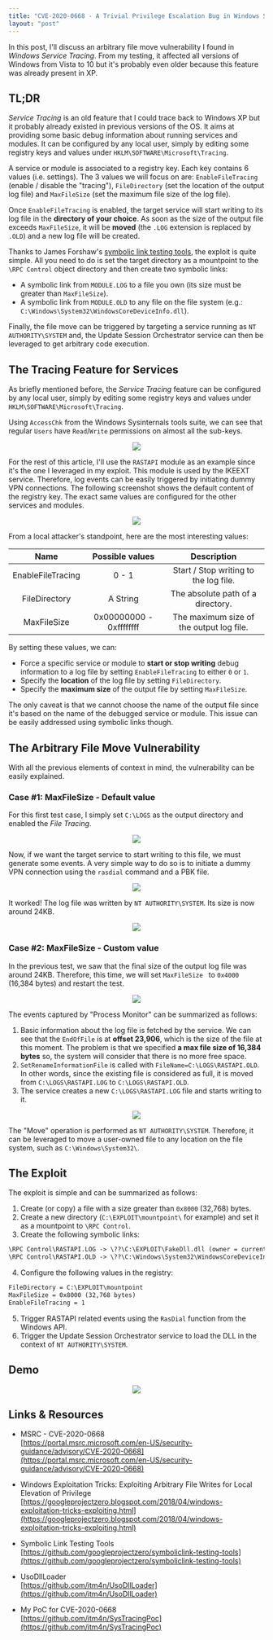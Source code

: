 ```yaml
---
title: "CVE-2020-0668 - A Trivial Privilege Escalation Bug in Windows Service Tracing" 
layout: "post"
---
```


In this post, I'll discuss an arbitrary file move vulnerability I found in _Windows Service Tracing_. From my testing, it affected all versions of Windows from Vista to 10 but it's probably even older because this feature was already present in XP. 


## TL;DR

_Service Tracing_ is an old feature that I could trace back to Windows XP but it probably already existed in previous versions of the OS. It aims at providing some basic debug information about running services and modules. It can be configured by any local user, simply by editing some registry keys and values under `HKLM\SOFTWARE\Microsoft\Tracing`. 

A service or module is associated to a registry key. Each key contains 6 values (i.e. settings). The 3 values we will focus on are: `EnableFileTracing` (enable / disable the "tracing"), `FileDirectory` (set the location of the output log file) and `MaxFileSize` (set the maximum file size of the log file).

Once `EnableFileTracing` is enabled, the target service will start writing to its log file in the __directory of your choice__. As soon as the size of the output file exceeds `MaxFileSize`, it will be __moved__ (the `.LOG` extension is replaced by `.OLD`) and a new log file will be created. 

Thanks to James Forshaw's [symbolic link testing tools](https://github.com/googleprojectzero/symboliclink-testing-tools), the exploit is quite simple. All you need to do is set the target directory as a mountpoint to the `\RPC Control` object directory and then create two symbolic links:

- A symbolic link from `MODULE.LOG` to a file you own (its size must be greater than `MaxFileSize`). 
- A symbolic link from `MODULE.OLD` to any file on the file system (e.g.: `C:\Windows\System32\WindowsCoreDeviceInfo.dll`).

Finally, the file move can be triggered by targeting a service running as `NT AUTHORITY\SYSTEM` and, the Update Session Orchestrator service can then be leveraged to get arbitrary code execution. 


## The Tracing Feature for Services 

As briefly mentioned before, the _Service Tracing_ feature can be configured by any local user, simply by editing some registry keys and values under `HKLM\SOFTWARE\Microsoft\Tracing`. 

Using `AccessChk` from the Windows Sysinternals tools suite, we can see that regular `Users` have `Read`/`Write` permissions on almost all the sub-keys. 

<p align="center">
  <img src="/assets/posts/2020-02-14-cve-2020-0668-windows-service-tracing-eop/01_accesschk-reg-tracing.png">
</p>

For the rest of this article, I'll use the `RASTAPI` module as an example since it's the one I leveraged in my exploit. This module is used by the IKEEXT service. Therefore, log events can be easily triggered by initiating dummy VPN connections. The following screenshot shows the default content of the registry key. The exact same values are configured for the other services and modules. 

<p align="center">
  <img src="/assets/posts/2020-02-14-cve-2020-0668-windows-service-tracing-eop/02_reg-tracing-rastapi.png">
</p>

From a local attacker's standpoint, here are the most interesting values:

| Name | Possible values | Description |
| :---: | :---: | :---: | 
| EnableFileTracing | 0 - 1 | Start / Stop writing to the log file.  |
| FileDirectory | A String | The absolute path of a directory. |
| MaxFileSize | 0x00000000 - 0xffffffff | The maximum size of the output log file. |

By setting these values, we can:

- Force a specific service or module to __start or stop writing__ debug information to a log file by setting `EnableFileTracing` to either `0` or `1`.
- Specify the __location__ of the log file by setting `FileDirectory`.
- Specify the __maximum size__ of the output file by setting `MaxFileSize`.

The only caveat is that we cannot choose the name of the output file since it's based on the name of the debugged service or module. This issue can be easily addressed using symbolic links though. 


## The Arbitrary File Move Vulnerability 

With all the previous elements of context in mind, the vulnerability can be easily explained. 

### Case #1: MaxFileSize - Default value 

For this first test case, I simply set `C:\LOGS` as the output directory and enabled the _File Tracing_. 

<p align="center">
  <img src="/assets/posts/2020-02-14-cve-2020-0668-windows-service-tracing-eop/03_reg-set-values.png">
</p>

Now, if we want the target service to start writing to this file, we must generate some events. A very simple way to do so is to initiate a dummy VPN connection using the `rasdial` command and a PBK file.

<p align="center">
  <img src="/assets/posts/2020-02-14-cve-2020-0668-windows-service-tracing-eop/04_rasdial.png">
</p>

It worked! The log file was written by `NT AUTHORITY\SYSTEM`. Its size is now around 24KB. 

<p align="center">
  <img src="/assets/posts/2020-02-14-cve-2020-0668-windows-service-tracing-eop/05_log-file-content.png">
</p>


### Case #2: MaxFileSize - Custom value 

In the previous test, we saw that the final size of the output log file was around 24KB. Therefore, this time, we will set `MaxFileSize ` to `0x4000` (16,384 bytes) and restart the test. 

<p align="center">
  <img src="/assets/posts/2020-02-14-cve-2020-0668-windows-service-tracing-eop/06_reg-maxfilesize.png">
</p>

The events captured by "Process Monitor" can be summarized as follows:

1. Basic information about the log file is fetched by the service. We can see that the `EndOfFile` is at __offset 23,906__, which is the size of the file at this moment. The problem is that we specified __a max file size of 16,384 bytes__ so, the system will consider that there is no more free space.  
2. `SetRenameInformationFile` is called with `FileName=C:\LOGS\RASTAPI.OLD`. In other words, since the existing file is considered as full, it is moved from `C:\LOGS\RASTAPI.LOG` to `C:\LOGS\RASTAPI.OLD`.  
3. The service creates a new `C:\LOGS\RASTAPI.LOG` file and starts writing to it.  

<p align="center">
  <img src="/assets/posts/2020-02-14-cve-2020-0668-windows-service-tracing-eop/07_procmon-movefile.png">
</p>

The "Move" operation is performed as `NT AUTHORITY\SYSTEM`. Therefore, it can be leveraged to move a user-owned file to any location on the file system, such as `C:\Windows\System32\`.

## The Exploit 

The exploit is simple and can be summarized as follows:

1. Create (or copy) a file with a size greater than `0x8000` (32,768) bytes.  
2. Create a new directory (`C:\EXPLOIT\mountpoint\` for example) and set it as a mountpoint to `\RPC Control`.  
3. Create the following symbolic links:  
```txt
\RPC Control\RASTAPI.LOG -> \??\C:\EXPLOIT\FakeDll.dll (owner = current user)
\RPC Control\RASTAPI.OLD -> \??\C:\Windows\System32\WindowsCoreDeviceInfo.dll
```
4. Configure the following values in the registry:  
```txt
FileDirectory = C:\EXPLOIT\mountpoint
MaxFileSize = 0x8000 (32,768‬ bytes)
EnableFileTracing = 1
```

5. Trigger RASTAPI related events using the `RasDial` function from the Windows API.  
6. Trigger the Update Session Orchestrator service to load the DLL in the context of `NT AUTHORITY\SYSTEM`.  

## Demo 

<p align="center">
  <img src="/assets/posts/2020-02-14-cve-2020-0668-windows-service-tracing-eop/00_demo.gif">
</p>


## Links & Resources

- MSRC - CVE-2020-0668  
[https://portal.msrc.microsoft.com/en-US/security-guidance/advisory/CVE-2020-0668](https://portal.msrc.microsoft.com/en-US/security-guidance/advisory/CVE-2020-0668)

- Windows Exploitation Tricks: Exploiting Arbitrary File Writes for Local Elevation of Privilege  
[https://googleprojectzero.blogspot.com/2018/04/windows-exploitation-tricks-exploiting.html](https://googleprojectzero.blogspot.com/2018/04/windows-exploitation-tricks-exploiting.html)

- Symbolic Link Testing Tools  
[https://github.com/googleprojectzero/symboliclink-testing-tools](https://github.com/googleprojectzero/symboliclink-testing-tools)

- UsoDllLoader  
[https://github.com/itm4n/UsoDllLoader](https://github.com/itm4n/UsoDllLoader)

- My PoC for CVE-2020-0668  
[https://github.com/itm4n/SysTracingPoc](https://github.com/itm4n/SysTracingPoc)

